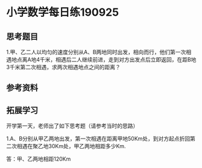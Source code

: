 # 小学数学每日练190925

## 思考题目

1.甲、乙二人以均匀的速度分别从A、B两地同时出发，相向而行，他们第一次相遇地点离A地4千米，相遇后二人继续前进，走到对方出发点后立即返回，在距B地3千米第二次相遇，求两次相遇地点之间的距离？





## 参考资料



## 拓展学习

开学第一天，老师出了如下思考题（请参考当时的思路）

1.A、B分别从甲乙两地出发，第一次相遇在距离甲地50Km处，到对方起点折回第二次相遇在聚乙地30Km处，甲乙两地相距多少Km.



答：甲、乙两地相距120Km